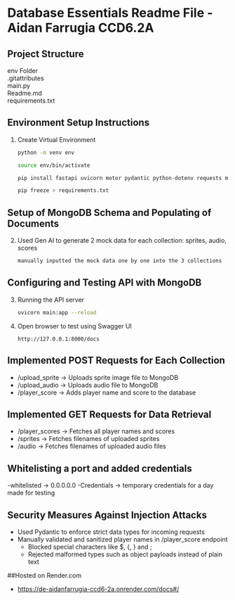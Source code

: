 # Database Essentials Readme File - Aidan Farrugia CCD6.2A

## Project Structure

env Folder  
.gitattributes  
main.py  
Readme.md  
requirements.txt

## Environment Setup Instructions

1. Create Virtual Environment

   ```bash
   python -m venv env

   source env/bin/activate

   pip install fastapi uvicorn motor pydantic python-dotenv requests mangum

   pip freeze > requirements.txt
   ```

## Setup of MongoDB Schema and Populating of Documents

2. Used Gen AI to generate 2 mock data for each collection: sprites, audio, scores

   ```bash
   manually inputted the mock data one by one into the 3 collections
   ```

## Configuring and Testing API with MongoDB

3. Running the API server

   ```bash
   uvicorn main:app --reload
   ```

4. Open browser to test using Swagger UI

   ```
   http://127.0.0.1:8000/docs
   ```

## Implemented POST Requests for Each Collection

- /upload_sprite -> Uploads sprite image file to MongoDB
- /upload_audio -> Uploads audio file to MongoDB
- /player_score -> Adds player name and score to the database

## Implemented GET Requests for Data Retrieval

- /player_scores -> Fetches all player names and scores
- /sprites -> Fetches filenames of uploaded sprites
- /audio -> Fetches filenames of uploaded audio files

## Whitelisting a port and added credentials

-whitelisted -> 0.0.0.0.0
-Credentials -> temporary credentials for a day made for testing

## Security Measures Against Injection Attacks

- Used Pydantic to enforce strict data types for incoming requests
- Manually validated and sanitized player names in /player_score endpoint
  - Blocked special characters like $, {, } and ;
  - Rejected malformed types such as object payloads instead of plain text

##Hosted on Render.com

- https://de-aidanfarrugia-ccd6-2a.onrender.com/docs#/
